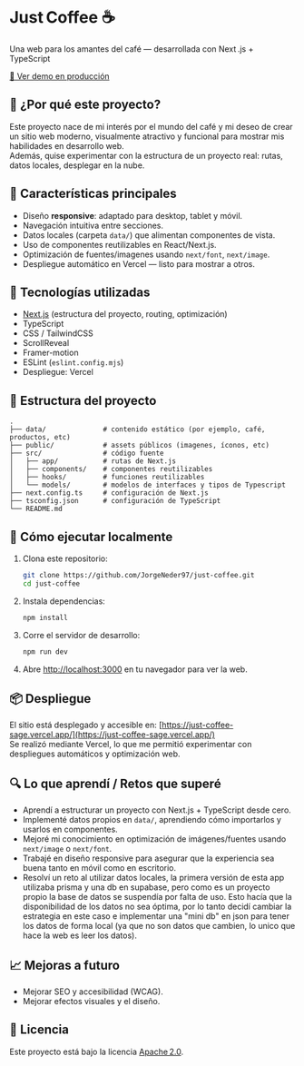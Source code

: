 # Just Coffee ☕  
Una web para los amantes del café — desarrollada con Next .js + TypeScript

[🔗 Ver demo en producción](https://just-coffee-sage.vercel.app/)

## 🎯 ¿Por qué este proyecto?  
Este proyecto nace de mi interés por el mundo del café y mi deseo de crear un sitio web moderno, visualmente atractivo y funcional para mostrar mis habilidades en desarrollo web.  
Además, quise experimentar con la estructura de un proyecto real: rutas, datos locales, desplegar en la nube.

## 🚀 Características principales  
- Diseño **responsive**: adaptado para desktop, tablet y móvil.  
- Navegación intuitiva entre secciones.  
- Datos locales (carpeta `data/`) que alimentan componentes de vista.  
- Uso de componentes reutilizables en React/Next.js.  
- Optimización de fuentes/imagenes usando `next/font`, `next/image`.  
- Despliegue automático en Vercel — listo para mostrar a otros.

## 🧰 Tecnologías utilizadas  
- [Next.js](https://nextjs.org) (estructura del proyecto, routing, optimización)
- TypeScript  
- CSS / TailwindCSS
- ScrollReveal
- Framer-motion 
- ESLint (`eslint.config.mjs`)  
- Despliegue: Vercel  

## 📂 Estructura del proyecto  
```
.
├── data/              # contenido estático (por ejemplo, café, productos, etc)  
├── public/            # assets públicos (imagenes, íconos, etc)  
├── src/               # código fuente  
│   ├── app/           # rutas de Next.js
│   ├── components/    # componentes reutilizables
│   ├── hooks/         # funciones reutilizables 
│   └── models/        # modelos de interfaces y tipos de Typescript  
├── next.config.ts     # configuración de Next.js  
├── tsconfig.json      # configuración de TypeScript  
└── README.md  
```

## 🚀 Cómo ejecutar localmente  
1. Clona este repositorio:  
   ```bash
   git clone https://github.com/JorgeNeder97/just-coffee.git
   cd just-coffee
   ```  
2. Instala dependencias:  
   ```bash
   npm install
   ```  
3. Corre el servidor de desarrollo:  
   ```bash
   npm run dev
   ```  
4. Abre [http://localhost:3000](http://localhost:3000) en tu navegador para ver la web.

## 📦 Despliegue  
El sitio está desplegado y accesible en: [https://just-coffee-sage.vercel.app/](https://just-coffee-sage.vercel.app/)  
Se realizó mediante Vercel, lo que me permitió experimentar con despliegues automáticos y optimización web.

## 🔍 Lo que aprendí / Retos que superé  
- Aprendí a estructurar un proyecto con Next.js + TypeScript desde cero.  
- Implementé datos propios en `data/`, aprendiendo cómo importarlos y usarlos en componentes.  
- Mejoré mi conocimiento en optimización de imágenes/fuentes usando `next/image` o `next/font`.  
- Trabajé en diseño responsive para asegurar que la experiencia sea buena tanto en móvil como en escritorio.  
- Resolví un reto al utilizar datos locales, la primera versión de esta app utilizaba prisma y una db en supabase, pero como es un proyecto propio la base de datos se suspendía por falta de uso. Esto hacía que la disponibilidad de los datos no sea óptima, por lo tanto decidí cambiar la estrategia en este caso e implementar una "mini db" en json para tener los datos de forma local (ya que no son datos que cambien, lo unico que hace la web es leer los datos).

## 📈 Mejoras a futuro  
- Mejorar SEO y accesibilidad (WCAG).  
- Mejorar efectos visuales y el diseño.

## 📄 Licencia  
Este proyecto está bajo la licencia [Apache 2.0](LICENSE).
